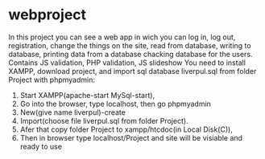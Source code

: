 # webproject
In this project you can see a web app in wich you can log in, log out, registration, 
change the things on the site, read from database, writing to database,
printing data from a database 
chacking database for the users.
Contains JS validation, PHP validation, JS slideshow
You need to install XAMPP, download project, and import sql database liverpul.sql from folder Project
with phpmyadmin:
1. Start XAMPP(apache-start MySql-start),
2. Go into the browser, type localhost, then go phpmyadmin
3. New(give name liverpul)-create
4. Import(choose file liverpul.sql from folder Project).
5. Afer that copy folder Project to xampp/htcdoc(in Local Disk(C)), 
6. Then in browser type localhost/Project 
and site will be visiable and ready to use


